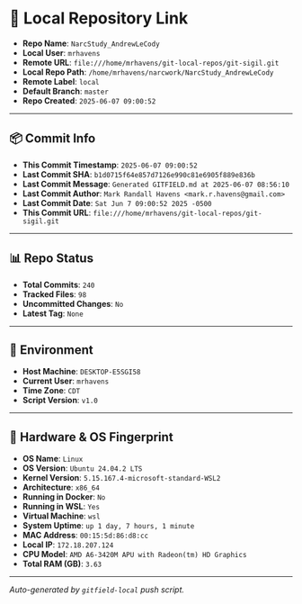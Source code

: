 # 🔗 Local Repository Link

- **Repo Name**: `NarcStudy_AndrewLeCody`
- **Local User**: `mrhavens`
- **Remote URL**: `file:///home/mrhavens/git-local-repos/git-sigil.git`
- **Local Repo Path**: `/home/mrhavens/narcwork/NarcStudy_AndrewLeCody`
- **Remote Label**: `local`
- **Default Branch**: `master`
- **Repo Created**: `2025-06-07 09:00:52`

---

## 📦 Commit Info

- **This Commit Timestamp**: `2025-06-07 09:00:52`
- **Last Commit SHA**: `b1d0715f64e857d7126e990c81e6905f889e836b`
- **Last Commit Message**: `Generated GITFIELD.md at 2025-06-07 08:56:10`
- **Last Commit Author**: `Mark Randall Havens <mark.r.havens@gmail.com>`
- **Last Commit Date**: `Sat Jun 7 09:00:52 2025 -0500`
- **This Commit URL**: `file:///home/mrhavens/git-local-repos/git-sigil.git`

---

## 📊 Repo Status

- **Total Commits**: `240`
- **Tracked Files**: `98`
- **Uncommitted Changes**: `No`
- **Latest Tag**: `None`

---

## 🧭 Environment

- **Host Machine**: `DESKTOP-E5SGI58`
- **Current User**: `mrhavens`
- **Time Zone**: `CDT`
- **Script Version**: `v1.0`

---

## 🧬 Hardware & OS Fingerprint

- **OS Name**: `Linux`
- **OS Version**: `Ubuntu 24.04.2 LTS`
- **Kernel Version**: `5.15.167.4-microsoft-standard-WSL2`
- **Architecture**: `x86_64`
- **Running in Docker**: `No`
- **Running in WSL**: `Yes`
- **Virtual Machine**: `wsl`
- **System Uptime**: `up 1 day, 7 hours, 1 minute`
- **MAC Address**: `00:15:5d:86:d8:cc`
- **Local IP**: `172.18.207.124`
- **CPU Model**: `AMD A6-3420M APU with Radeon(tm) HD Graphics`
- **Total RAM (GB)**: `3.63`

---

_Auto-generated by `gitfield-local` push script._
